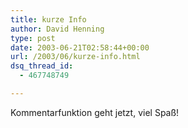 ```yaml
---
title: kurze Info
author: David Henning
type: post
date: 2003-06-21T02:58:44+00:00
url: /2003/06/kurze-info.html
dsq_thread_id:
  - 467748749

---
```

Kommentarfunktion geht jetzt, viel Spaß!